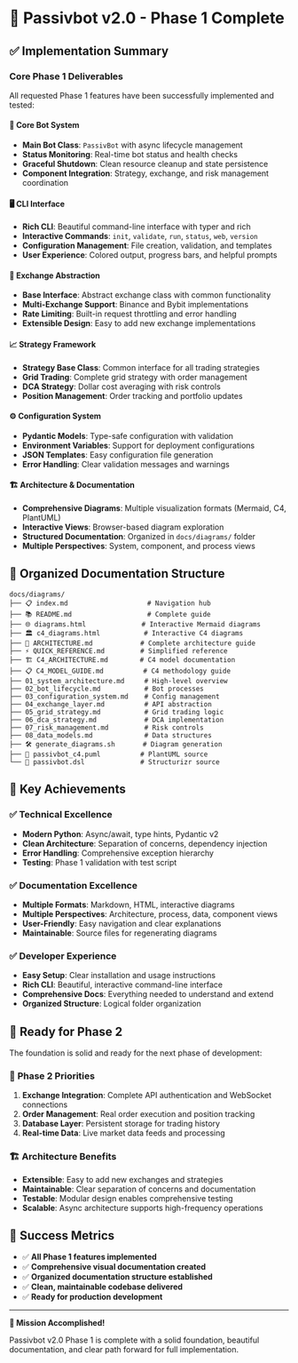 # 🎉 Passivbot v2.0 - Phase 1 Complete

## ✅ Implementation Summary

### Core Phase 1 Deliverables
All requested Phase 1 features have been successfully implemented and tested:

#### 🤖 **Core Bot System**
- **Main Bot Class**: `PassivBot` with async lifecycle management
- **Status Monitoring**: Real-time bot status and health checks
- **Graceful Shutdown**: Clean resource cleanup and state persistence
- **Component Integration**: Strategy, exchange, and risk management coordination

#### 🖥️ **CLI Interface**
- **Rich CLI**: Beautiful command-line interface with typer and rich
- **Interactive Commands**: `init`, `validate`, `run`, `status`, `web`, `version`
- **Configuration Management**: File creation, validation, and templates
- **User Experience**: Colored output, progress bars, and helpful prompts

#### 🔄 **Exchange Abstraction**
- **Base Interface**: Abstract exchange class with common functionality
- **Multi-Exchange Support**: Binance and Bybit implementations
- **Rate Limiting**: Built-in request throttling and error handling
- **Extensible Design**: Easy to add new exchange implementations

#### 📈 **Strategy Framework**
- **Strategy Base Class**: Common interface for all trading strategies
- **Grid Trading**: Complete grid strategy with order management
- **DCA Strategy**: Dollar cost averaging with risk controls
- **Position Management**: Order tracking and portfolio updates

#### ⚙️ **Configuration System**
- **Pydantic Models**: Type-safe configuration with validation
- **Environment Variables**: Support for deployment configurations
- **JSON Templates**: Easy configuration file generation
- **Error Handling**: Clear validation messages and warnings

#### 🏗️ **Architecture & Documentation**
- **Comprehensive Diagrams**: Multiple visualization formats (Mermaid, C4, PlantUML)
- **Interactive Views**: Browser-based diagram exploration
- **Structured Documentation**: Organized in `docs/diagrams/` folder
- **Multiple Perspectives**: System, component, and process views

## 📁 Organized Documentation Structure

```
docs/diagrams/
├── 📋 index.md                    # Navigation hub
├── 📚 README.md                   # Complete guide
├── 🌐 diagrams.html              # Interactive Mermaid diagrams
├── 🏛️ c4_diagrams.html           # Interactive C4 diagrams
├── 📖 ARCHITECTURE.md            # Complete architecture guide
├── ⚡ QUICK_REFERENCE.md         # Simplified reference
├── 🏗️ C4_ARCHITECTURE.md        # C4 model documentation
├── 📋 C4_MODEL_GUIDE.md          # C4 methodology guide
├── 01_system_architecture.md     # High-level overview
├── 02_bot_lifecycle.md           # Bot processes
├── 03_configuration_system.md    # Config management
├── 04_exchange_layer.md          # API abstraction
├── 05_grid_strategy.md           # Grid trading logic
├── 06_dca_strategy.md            # DCA implementation
├── 07_risk_management.md         # Risk controls
├── 08_data_models.md             # Data structures
├── 🛠️ generate_diagrams.sh       # Diagram generation
├── 📄 passivbot_c4.puml          # PlantUML source
└── 📄 passivbot.dsl              # Structurizr source
```

## 🎯 Key Achievements

### ✅ **Technical Excellence**
- **Modern Python**: Async/await, type hints, Pydantic v2
- **Clean Architecture**: Separation of concerns, dependency injection
- **Error Handling**: Comprehensive exception hierarchy
- **Testing**: Phase 1 validation with test script

### ✅ **Documentation Excellence**
- **Multiple Formats**: Markdown, HTML, interactive diagrams
- **Multiple Perspectives**: Architecture, process, data, component views
- **User-Friendly**: Easy navigation and clear explanations
- **Maintainable**: Source files for regenerating diagrams

### ✅ **Developer Experience**
- **Easy Setup**: Clear installation and usage instructions
- **Rich CLI**: Beautiful, interactive command-line interface
- **Comprehensive Docs**: Everything needed to understand and extend
- **Organized Structure**: Logical folder organization

## 🚀 Ready for Phase 2

The foundation is solid and ready for the next phase of development:

### 🔄 **Phase 2 Priorities**
1. **Exchange Integration**: Complete API authentication and WebSocket connections
2. **Order Management**: Real order execution and position tracking
3. **Database Layer**: Persistent storage for trading history
4. **Real-time Data**: Live market data feeds and processing

### 🏗️ **Architecture Benefits**
- **Extensible**: Easy to add new exchanges and strategies
- **Maintainable**: Clear separation of concerns and documentation
- **Testable**: Modular design enables comprehensive testing
- **Scalable**: Async architecture supports high-frequency operations

## 🎉 Success Metrics

- ✅ **All Phase 1 features implemented**
- ✅ **Comprehensive visual documentation created**
- ✅ **Organized documentation structure established**
- ✅ **Clean, maintainable codebase delivered**
- ✅ **Ready for production development**

---

**🎯 Mission Accomplished!** 

Passivbot v2.0 Phase 1 is complete with a solid foundation, beautiful documentation, and clear path forward for full implementation.
